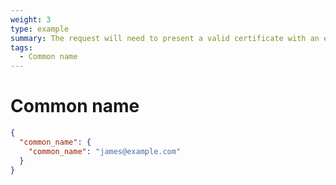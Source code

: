 ```yaml
---
weight: 3
type: example
summary: The request will need to present a valid certificate with an expected common name.
tags:
  - Common name
---
```


# Common name

```json
{
  "common_name": {
    "common_name": "james@example.com"
  }
}
```
